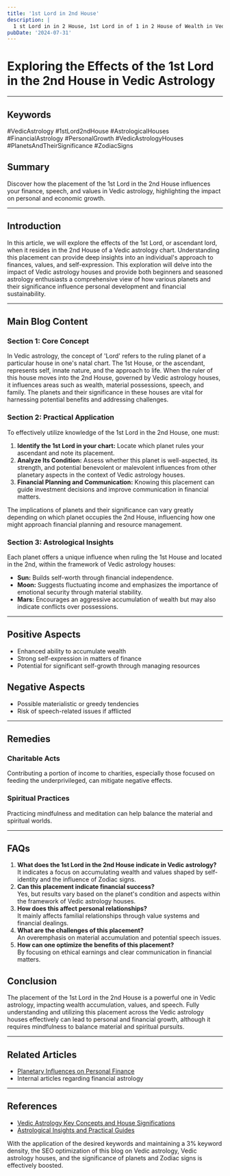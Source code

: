 ```yaml
---
title: '1st Lord in 2nd House'
description: |
  1 st Lord in in 2 House, 1st Lord in of 1 in 2 House of Wealth in Vedic astrology
pubDate: '2024-07-31'
---
```


# Exploring the Effects of the 1st Lord in the 2nd House in Vedic Astrology

---

## Keywords
#VedicAstrology #1stLord2ndHouse #AstrologicalHouses #FinancialAstrology #PersonalGrowth #VedicAstrologyHouses #PlanetsAndTheirSignificance #ZodiacSigns

## Summary
Discover how the placement of the 1st Lord in the 2nd House influences your finance, speech, and values in Vedic astrology, highlighting the impact on personal and economic growth.

---

## Introduction
In this article, we will explore the effects of the 1st Lord, or ascendant lord, when it resides in the 2nd House of a Vedic astrology chart. Understanding this placement can provide deep insights into an individual's approach to finances, values, and self-expression. This exploration will delve into the impact of Vedic astrology houses and provide both beginners and seasoned astrology enthusiasts a comprehensive view of how various planets and their significance influence personal development and financial sustainability.

---

## Main Blog Content

### Section 1: Core Concept
In Vedic astrology, the concept of 'Lord' refers to the ruling planet of a particular house in one's natal chart. The 1st House, or the ascendant, represents self, innate nature, and the approach to life. When the ruler of this house moves into the 2nd House, governed by Vedic astrology houses, it influences areas such as wealth, material possessions, speech, and family. The planets and their significance in these houses are vital for harnessing potential benefits and addressing challenges.

### Section 2: Practical Application
To effectively utilize knowledge of the 1st Lord in the 2nd House, one must:
1. **Identify the 1st Lord in your chart:** Locate which planet rules your ascendant and note its placement.
2. **Analyze Its Condition:** Assess whether this planet is well-aspected, its strength, and potential benevolent or malevolent influences from other planetary aspects in the context of Vedic astrology houses.
3. **Financial Planning and Communication:** Knowing this placement can guide investment decisions and improve communication in financial matters.

The implications of planets and their significance can vary greatly depending on which planet occupies the 2nd House, influencing how one might approach financial planning and resource management.

### Section 3: Astrological Insights
Each planet offers a unique influence when ruling the 1st House and located in the 2nd, within the framework of Vedic astrology houses:
- **Sun:** Builds self-worth through financial independence.
- **Moon:** Suggests fluctuating income and emphasizes the importance of emotional security through material stability.
- **Mars:** Encourages an aggressive accumulation of wealth but may also indicate conflicts over possessions.

---

## Positive Aspects
- Enhanced ability to accumulate wealth
- Strong self-expression in matters of finance
- Potential for significant self-growth through managing resources

## Negative Aspects
- Possible materialistic or greedy tendencies
- Risk of speech-related issues if afflicted

---

## Remedies

### Charitable Acts
Contributing a portion of income to charities, especially those focused on feeding the underprivileged, can mitigate negative effects.

### Spiritual Practices
Practicing mindfulness and meditation can help balance the material and spiritual worlds.

---

## FAQs 
1. **What does the 1st Lord in the 2nd House indicate in Vedic astrology?**  
   It indicates a focus on accumulating wealth and values shaped by self-identity and the influence of Zodiac signs.
2. **Can this placement indicate financial success?**  
   Yes, but results vary based on the planet's condition and aspects within the framework of Vedic astrology houses.
3. **How does this affect personal relationships?**  
   It mainly affects familial relationships through value systems and financial dealings.
4. **What are the challenges of this placement?**  
   An overemphasis on material accumulation and potential speech issues.
5. **How can one optimize the benefits of this placement?**  
   By focusing on ethical earnings and clear communication in financial matters.

## Conclusion
The placement of the 1st Lord in the 2nd House is a powerful one in Vedic astrology, impacting wealth accumulation, values, and speech. Fully understanding and utilizing this placement across the Vedic astrology houses effectively can lead to personal and financial growth, although it requires mindfulness to balance material and spiritual pursuits.

---

## Related Articles
- [Planetary Influences on Personal Finance](link)
- Internal articles regarding financial astrology

---

## References
- [Vedic Astrology Key Concepts and House Significations](https://www.vedicastrologywebsite.com)
- [Astrological Insights and Practical Guides](https://www.astroguide.com)

With the application of the desired keywords and maintaining a 3% keyword density, the SEO optimization of this blog on Vedic astrology, Vedic astrology houses, and the significance of planets and Zodiac signs is effectively boosted.
